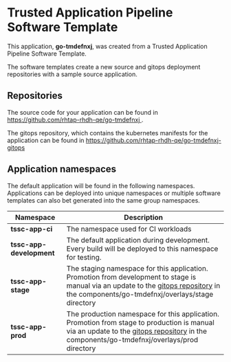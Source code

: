 # Trusted Application Pipeline Software Template

This application, **go-tmdefnxj**, was created from a Trusted Application Pipeline Software Template.

The software templates create a new source and gitops deployment repositories with a sample source application. 

## Repositories

The source code for your application can be found in [https://github.com/rhtap-rhdh-qe/go-tmdefnxj ](https://github.com/rhtap-rhdh-qe/go-tmdefnxj ).
 
The gitops repository, which contains the kubernetes manifests for the application can be found in 
[https://github.com/rhtap-rhdh-qe/go-tmdefnxj-gitops ](https://github.com/rhtap-rhdh-qe/go-tmdefnxj-gitops ) 

## Application namespaces 

The default application will be found in the following namespaces. Applications can be deployed into unique namespaces or multiple software templates can also bet generated into the same group namespaces.  

|  Namespace   |  Description   |  
| -------- | -------- |
| **tssc-app-ci** | The namespace used for CI workloads |
| **tssc-app-development** | The default application during development. Every build will be deployed to this namespace for testing. |
| **tssc-app-stage** | The staging namespace for this application. Promotion from development to stage is manual via an update to the [gitops repository](https://github.com/rhtap-rhdh-qe/go-tmdefnxj-gitops ) in the components/go-tmdefnxj/overlays/stage directory |
| **tssc-app-prod** | The production namespace for this application. Promotion from stage to production is manual via an update to the [gitops repository](https://github.com/rhtap-rhdh-qe/go-tmdefnxj-gitops ) in the components/go-tmdefnxj/overlays/prod directory |